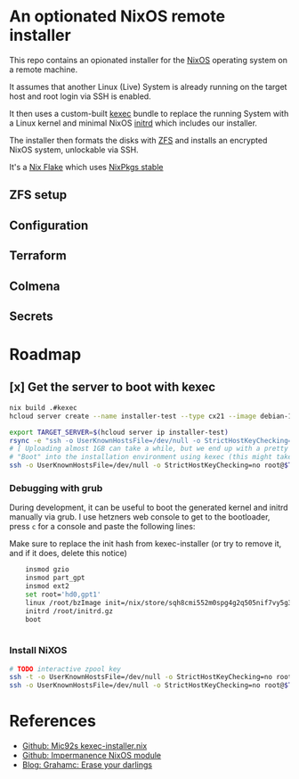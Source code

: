 # An optionated NixOS remote installer

This repo contains an opionated installer for the [NixOS](https://nixos.org) operating system on a remote machine.

It assumes that another Linux (Live) System is already running on the target host and root login via SSH is enabled.

It then uses a custom-built [kexec](https://en.wikipedia.org/wiki/Kexec) bundle to replace the running System with a Linux kernel and minimal NixOS [initrd](https://en.wikipedia.org/wiki/Initial_ramdisk) which includes our installer.

The installer then formats the disks with [ZFS](https://openzfs.org/wiki/Main_Page) and installs an encrypted NixOS system, unlockable via SSH.

It's a [Nix Flake]() which uses [NixPkgs stable]()

## ZFS setup

## Configuration

## Terraform

## Colmena 


## Secrets 
 

# Roadmap

## [x] Get the server to boot with kexec

``` sh
nix build .#kexec
hcloud server create --name installer-test --type cx21 --image debian-11 --location nbg1 --ssh-key "phaers yubikey"

export TARGET_SERVER=$(hcloud server ip installer-test)
rsync -e "ssh -o UserKnownHostsFile=/dev/null -o StrictHostKeyChecking=no" -Lvz --info=progress2 result/* root@$TARGET_SERVER:
# [ Uploading almost 1GB can take a while, but we end up with a pretty much fully functional environment]
# "Boot" into the installation environment using kexec (this might take a few minutes)
ssh -o UserKnownHostsFile=/dev/null -o StrictHostKeyChecking=no root@$TARGET_SERVER "apt update && DEBIAN_FRONTEND=noninteractive apt install -y kexec-tools && bash kexec-installer"

```

### Debugging with grub

During development, it can be useful to boot the generated kernel and initrd manually via grub. I use hetzners web console
to get to the bootloader, press `c` for a console and paste the following lines:

Make sure to replace the init hash from kexec-installer (or try to remove it, and if it does, delete this notice)

``` sh
    insmod gzio
    insmod part_gpt
    insmod ext2
    set root='hd0,gpt1'
    linux /root/bzImage init=/nix/store/sqh8cmi552m0spg4g2q505nif7vy5g3p-nixos-system-nixos-21.05pre-git/init loglevel=4
    initrd /root/initrd.gz 
    boot
    
```

### Install NiXOS

``` sh
# TODO interactive zpool key
ssh -t -o UserKnownHostsFile=/dev/null -o StrictHostKeyChecking=no root@$TARGET_SERVER install-flake
ssh -o UserKnownHostsFile=/dev/null -o StrictHostKeyChecking=no root@$TARGET_SERVER reboot
```


# References
* [Github: Mic92s kexec-installer.nix](https://gist.github.com/Mic92/4fdf9a55131a7452f97003f445294f97)
* [Github: Impermanence NixOS module](https://github.com/nix-community/impermanence)
* [Blog: Grahamc: Erase your darlings](https://grahamc.com/blog/erase-your-darlings)
